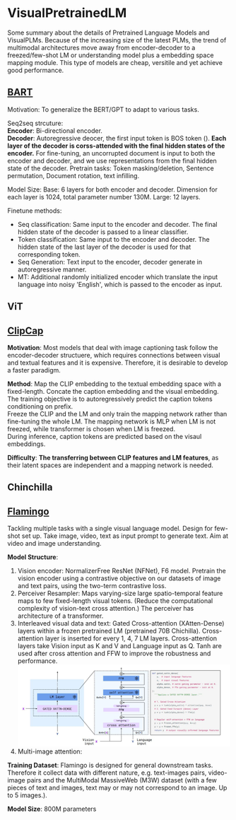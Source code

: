 # VisualPretrainedLM
Some summary about the details of Pretrained Language Models and VisualPLMs. Because of the increasing size of the latest PLMs, the trend of multimodal architectures move away from encoder-decoder to a freezed/few-shot LM or understanding model plus a embedding space mapping module. This type of models are cheap, versitile and yet achieve good performance.  

## [BART](https://arxiv.org/pdf/1910.13461.pdf)
Motivation: To generalize the BERT/GPT to adapt to various tasks. 

Seq2seq strcuture:   
**Encoder**: Bi-directional encoder.  
**Decoder**: Autoregressive deocer, the first input token is BOS token (*<start>*). **Each layer of the decoder is corss-attended with the final hidden states of the encoder.** For fine-tuning, an uncorrupted document is input to both the encoder and decoder, and we use representations from the final hidden state of the decoder.
Pretrain tasks: Token masking/deletion, Sentence permutation, Document rotation, text infilling.  
 
Model Size: Base: 6 layers for both encoder and decoder. Dimension for each layer is 1024, total parameter number 130M. Large: 12 layers. 
 
Finetune methods: 
 - Seq classification: Same input to the encoder and decoder. The final hidden state of the decoder is passed to a linear classifier.
 - Token classification: Same input to the encoder and decoder. The hidden state of the last layer of the decoder is used for that corresponding token.
 - Seq Generation: Text input to the encoder, decoder generate in autoregressive manner.
 - MT: Additional randomly initialized encoder which translate the input language into noisy 'English', which is passed to the encoder as input. 

## ViT 
 
## [ClipCap](https://arxiv.org/pdf/2111.09734.pdf)  
 **Motivation**: Most models that deal with image captioning task follow the encoder-decoder structuere, which requires connections between visual and textual features and it is expensive. Therefore, it is desirable to develop a faster paradigm.  
 
 **Method**: Map the CLIP embedding to the textual embedding space with a fixed-length. Concate the caption embedding and the visual embedding. The training objective is to autoregressively predict the caption tokens conditioning on prefix.  
 Freeze the CLIP and the LM and only train the mapping network rather than fine-tuning the whole LM. The mapping network is MLP when LM is not freezed, while transformer is chosen when LM is freezed.  
 During inference, caption tokens are predicted based on the visaul embeddings. 
 
 **Difficulty**: **The transferring between CLIP features and LM features**, as their latent spaces are independent and a mapping network is needed. 

## Chinchilla

## [Flamingo](https://storage.googleapis.com/deepmind-media/DeepMind.com/Blog/tackling-multiple-tasks-with-a-single-visual-language-model/flamingo.pdf)
Tackling multiple tasks with a single visual language model. Design for few-shot set up. Take image, video, text as input prompt to generate text. Aim at video and image understanding.
 
**Model Structure**: 
 1. Vision encoder: NormalizerFree ResNet (NFNet), F6 model. Pretrain the vision encoder using a contrastive objective on our datasets of image and text pairs, using the two-term contrastive loss. 
 2. Perceiver Resampler: Maps varying-size large spatio-temporal feature maps to few fixed-length visual tokens. (Reduce the computational complexity of vision-text cross attention.) The perceiver has architecture of a transformer. 
 3. Interleaved visual data and text: Gated Cross-attention (XAtten-Dense) layers within a frozen pretrained LM (pretrained 70B Chichilla). Cross-attention layer is inserted for every 1, 4, 7 LM layers. Cross-attention layers take Vision input as K and V and Language input as Q. Tanh are used after cross attention and FFW to improve the robustness and performance. 
    ![Gated XAtten layer](images/Flamingo2.JPG)
 4. Multi-image attention: 
 
**Training Dataset**: Flamingo is designed for general downstream tasks. Therefore it collect data with different nature, e.g. text-images pairs, video-image pairs and the MultiModal MassiveWeb (M3W) dataset (with a few pieces of text and images, text may or may not correspond to an image. Up to 5 images.). 

**Model Size**: 800M parameters
